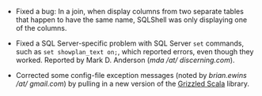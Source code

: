 * Fixed a bug: In a join, when display columns from two separate tables that
  happen to have the same name, SQLShell was only displaying one of the columns.

* Fixed a SQL Server-specific problem with SQL Server `set` commands, such
  as `set showplan_text on;`, which reported errors, even though they worked.
  Reported by Mark D. Anderson (*mda /at/ discerning.com*).

* Corrected some config-file exception messages (noted by
  *brian.ewins /at/ gmail.com*) by pulling in a new version of the
  [Grizzled Scala][] library.

[Grizzled Scala]: http://software.clapper.org/grizzled-scala/
